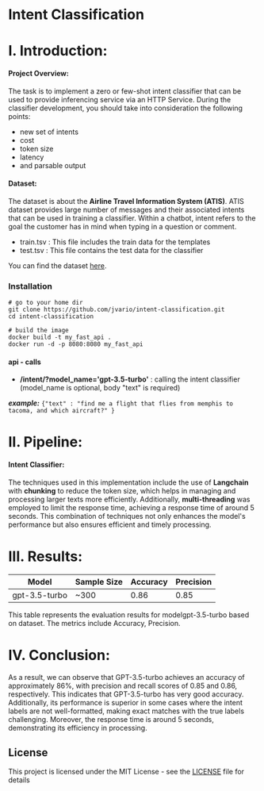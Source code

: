 # Intent Classification

# I.  Introduction:

#### Project Overview:
The task is to implement a zero or few-shot intent classifier that can be used to provide inferencing service via an HTTP Service. During the classifier development, you should take into consideration the following points: 

  - new set of intents 
  - cost 
  - token size
  - latency
  - and parsable output

#### Dataset:
The dataset is about the **Airline Travel Information System (ATIS)**. ATIS dataset provides large number of messages and their associated intents that can be used in training a classifier. Within a chatbot, intent refers to the goal the customer has in mind when typing in a question or comment. 
- train.tsv : This file includes the train data for the templates
- test.tsv : This file contains the test data for the classifier

You can find the dataset [here](https://www.kaggle.com/datasets/hassanamin/atis-airlinetravelinformationsystem/data).


### Installation


    # go to your home dir
    git clone https://github.com/jvario/intent-classification.git
    cd intent-classification

    # build the image
    docker build -t my_fast_api .
    docker run -d -p 8080:8080 my_fast_api

  #### api - calls
 - **/intent/?model_name='gpt-3.5-turbo'** :  calling the intent classifier (model_name is optional, body "text" is required)
    
  ***example:*** ```{"text" : "find me a flight that flies from memphis to tacoma, and which aircraft?" }```



# II.  Pipeline:

#### Intent Classifier:
The techniques used in this implementation include the use of **Langchain** with **chunking** to reduce the token size, which helps in managing and processing larger texts more efficiently. Additionally, **multi-threading** was employed to limit the response time, achieving a response time of around 5 seconds. This combination of techniques not only enhances the model's performance but also ensures efficient and timely processing.

# III.  Results:

| Model         | Sample Size | Accuracy | Precision |
|---------------|-------------|----------|-----------|
| gpt-3.5-turbo | ~300        | 0.86     | 0.85      |


This table represents the evaluation results for modelgpt-3.5-turbo based on dataset. The metrics include Accuracy, Precision.

# IV. Conclusion:
As a result, we can observe that GPT-3.5-turbo achieves an accuracy of approximately 86%, with precision and recall scores of 0.85 and 0.86, respectively. This indicates that GPT-3.5-turbo has very good accuracy. Additionally, its performance is superior in some cases where the intent labels are not well-formatted, making exact matches with the true labels challenging. Moreover, the response time is around 5 seconds, demonstrating its efficiency in processing.

## License
This project is licensed under the MIT License - see the [LICENSE](LICENSE) file for details
